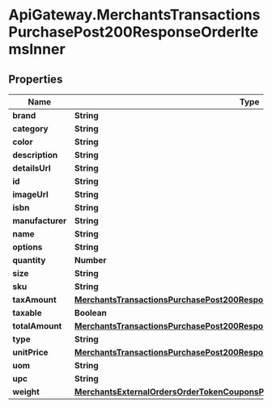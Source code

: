 # ApiGateway.MerchantsTransactionsPurchasePost200ResponseOrderItemsInner

## Properties

Name | Type | Description | Notes
------------ | ------------- | ------------- | -------------
**brand** | **String** |  | 
**category** | **String** |  | 
**color** | **String** |  | 
**description** | **String** |  | 
**detailsUrl** | **String** |  | 
**id** | **String** |  | 
**imageUrl** | **String** |  | 
**isbn** | **String** |  | 
**manufacturer** | **String** |  | 
**name** | **String** |  | 
**options** | **String** |  | 
**quantity** | **Number** |  | 
**size** | **String** |  | 
**sku** | **String** |  | 
**taxAmount** | [**MerchantsTransactionsPurchasePost200ResponseOrderItemsInnerTaxAmount**](MerchantsTransactionsPurchasePost200ResponseOrderItemsInnerTaxAmount.md) |  | [optional] 
**taxable** | **Boolean** |  | 
**totalAmount** | [**MerchantsTransactionsPurchasePost200ResponseOrderItemsInnerTotalAmount**](MerchantsTransactionsPurchasePost200ResponseOrderItemsInnerTotalAmount.md) |  | [optional] 
**type** | **String** |  | 
**unitPrice** | [**MerchantsTransactionsPurchasePost200ResponseOrderItemsInnerTaxAmount**](MerchantsTransactionsPurchasePost200ResponseOrderItemsInnerTaxAmount.md) |  | [optional] 
**uom** | **String** |  | 
**upc** | **String** |  | 
**weight** | [**MerchantsExternalOrdersOrderTokenCouponsPost200ResponseOrderItemsInnerWeight**](MerchantsExternalOrdersOrderTokenCouponsPost200ResponseOrderItemsInnerWeight.md) |  | [optional] 


